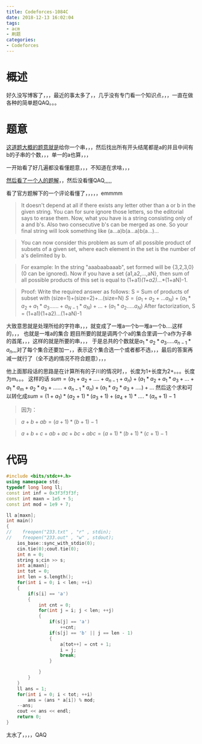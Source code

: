 ```yaml
---
title: Codeforces-1084C
date: 2018-12-13 16:02:04
tags:
- acm
- 刷题
categories:
- Codeforces
---
```


# 概述

好久没写博客了，，，最近的事太多了，，几乎没有专门看一个知识点，，，一直在做各种的简单题QAQ。。。

<!-- more -->

# 题意

[这道题大概的题意就是](https://codeforces.com/contest/1084/problem/C)给你一个串，，，然后找出所有开头结尾都是a的并且中间有b的子串的个数，，，单一的a也算，，，

一开始看了好几遍都没看懂题意，，，不知道在求啥，，，

[然后看了一个人的题解](https://www.cnblogs.com/wa007/p/10103272.html)，，然后没看懂QAQ,,,,,

看了官方题解下的一个评论看懂了，，，，，emmmm

>It doesn't depend at all if there exists any letter other than a or b in the given string. You can for sure ignore those letters, so the editorial says to erase them. Now, what you have is a string consisting only of a and b's. Also two consecutive b's can be merged as one. So your final string will look something like (a...a)b(a...a)b(a...)...

>You can now consider this problem as sum of all possible product of subsets of a given set, where each element in the set is the number of a's delimited by b.

>For example: In the string "aaabaabaaab", set formed will be {3,2,3,0} (0 can be ignored). Now if you have a set {a1,a2,...,aN}, then sum of all possible products of this set is equal to (1+a1)*(1+a2)*...*(1+aN)-1.

>Proof:
Write the required answer as follows:
S = Sum of products of subset with (size=1)+(size=2)+...(size=N)
$S = (a_1+a_2+...a_N)+(a_1*a_2+a_1*a_3......+a_{N-1}*a_N)+...+(a_1*a_2.....a_N)$
After factorization,
S = (1+a1)(1+a2)...(1+aN)-1

大致意思就是处理所给的字符串，，，就变成了一堆a一个b一堆a一个b....这样的，，，
也就是一堆a的集合
题目所要的就是调两个个a的集合里调一个a作为子串的首尾，，，这样的就是所要的串，，，
于是总共的个数就是$a_1*a_2*a_3.....a_{n-1}*a_{n}$,,,对了每个集合还要加一，，表示这个集合选一个或者都不选，，，最后的答案再减一就行了（全不选的情况不符合题意），，，

他上面那段话的思路是在计算所有的子川的情况时，，长度为1+长度为2+。。。长度为m。。。
这样的话 $sum = (a_1 + a_2+....+a_{n-1} + a_n) + (a_1 * a_2 + a_1 * a_3 + ...+ a_1 * a_m + a_2 * a_3 + ......+ a_{n-1} * a_n) + (a_1 * a_2 * a_3 + ....) + ...$
然后这个求和可以转化成$sum = (1 + a_1) * (a_2 + 1) * (a_3 + 1) + (a_4 + 1) * .... * (a_n + 1) - 1$

>因为：

>$a + b + ab = (a + 1) * (b + 1) - 1$

>$a + b + c + ab + ac + bc + abc = (a + 1) * (b + 1) * (c + 1) - 1$

# 代码

```cpp
#include <bits/stdc++.h>
using namespace std;
typedef long long ll;
const int inf = 0x3f3f3f3f;
const int maxn = 1e5 + 5;
const int mod = 1e9 + 7;

ll a[maxn];
int main()
{
//    freopen("233.txt" , "r" , stdin);
//    freopen("233.out" , "w" , stdout);
    ios_base::sync_with_stdio(0);
    cin.tie(0);cout.tie(0);
    int n = 0;
    string s;cin >> s;
    int a[maxn];
    int tot = 0;
    int len = s.length();
    for(int i = 0; i < len; ++i)
    {
        if(s[i] == 'a')
        {
            int cnt = 0;
            for(int j = i; j < len; ++j)
            {
                if(s[j] == 'a')
                    ++cnt;
                if(s[j] == 'b' || j == len - 1)
                {
                    a[tot++] = cnt + 1;
                    i = j;
                    break;
                }

            }
        }
    }
    ll ans = 1;
    for(int i = 0; i < tot; ++i)
        ans = (ans * a[i]) % mod;
    --ans;
    cout << ans << endl;
    return 0;
}

```

太水了，，，，QAQ